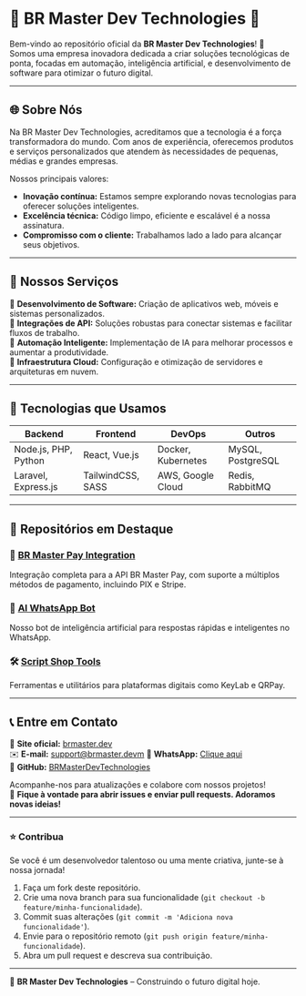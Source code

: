 # 🌟 BR Master Dev Technologies 🌟

Bem-vindo ao repositório oficial da **BR Master Dev Technologies**! 🚀  
Somos uma empresa inovadora dedicada a criar soluções tecnológicas de ponta, focadas em automação, inteligência artificial, e desenvolvimento de software para otimizar o futuro digital.

---

## 🌐 Sobre Nós

Na BR Master Dev Technologies, acreditamos que a tecnologia é a força transformadora do mundo. Com anos de experiência, oferecemos produtos e serviços personalizados que atendem às necessidades de pequenas, médias e grandes empresas.

Nossos principais valores:
- **Inovação contínua:** Estamos sempre explorando novas tecnologias para oferecer soluções inteligentes.
- **Excelência técnica:** Código limpo, eficiente e escalável é a nossa assinatura.
- **Compromisso com o cliente:** Trabalhamos lado a lado para alcançar seus objetivos.

---

## 💼 Nossos Serviços

🔹 **Desenvolvimento de Software:** Criação de aplicativos web, móveis e sistemas personalizados.  
🔹 **Integrações de API:** Soluções robustas para conectar sistemas e facilitar fluxos de trabalho.  
🔹 **Automação Inteligente:** Implementação de IA para melhorar processos e aumentar a produtividade.  
🔹 **Infraestrutura Cloud:** Configuração e otimização de servidores e arquiteturas em nuvem.  

---

## 🚀 Tecnologias que Usamos

| **Backend**          | **Frontend**       | **DevOps**              | **Outros**           |
|-----------------------|--------------------|-------------------------|----------------------|
| Node.js, PHP, Python  | React, Vue.js      | Docker, Kubernetes      | MySQL, PostgreSQL    |
| Laravel, Express.js   | TailwindCSS, SASS  | AWS, Google Cloud       | Redis, RabbitMQ      |

---

## 📂 Repositórios em Destaque

### 🔧 [BR Master Pay Integration](https://github.com/BRMasterDevTechnologies/brmasterpay-integration)
Integração completa para a API BR Master Pay, com suporte a múltiplos métodos de pagamento, incluindo PIX e Stripe.

### 🌟 [AI WhatsApp Bot](https://github.com/BRMasterDevTechnologies/ai-whatsapp-bot)
Nosso bot de inteligência artificial para respostas rápidas e inteligentes no WhatsApp.

### 🛠️ [Script Shop Tools](https://github.com/BRMasterDevTechnologies/script-shop-tools)
Ferramentas e utilitários para plataformas digitais como KeyLab e QRPay.

---

## 📞 Entre em Contato

💼 **Site oficial:** [brmaster.dev](https://brmaster.dev)  
✉️ **E-mail:** support@brmaster.devm 
📱 **WhatsApp:** [Clique aqui](https://wa.me/5544998494885)  
📂 **GitHub:** [BRMasterDevTechnologies](https://github.com/BRMasterDevTechnologies)

Acompanhe-nos para atualizações e colabore com nossos projetos!  
💬 **Fique à vontade para abrir issues e enviar pull requests. Adoramos novas ideias!**

---

### ⭐ Contribua

Se você é um desenvolvedor talentoso ou uma mente criativa, junte-se à nossa jornada!  
1. Faça um fork deste repositório.  
2. Crie uma nova branch para sua funcionalidade (`git checkout -b feature/minha-funcionalidade`).  
3. Commit suas alterações (`git commit -m 'Adiciona nova funcionalidade'`).  
4. Envie para o repositório remoto (`git push origin feature/minha-funcionalidade`).  
5. Abra um pull request e descreva sua contribuição.

---

🌟 **BR Master Dev Technologies** – Construindo o futuro digital hoje.
